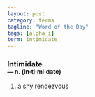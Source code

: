 ```yaml
---
layout: post
category: terms
tagline: "Word of the Day"
tags: [alpha_i]
term: intimidate
---
```


<h3>Intimidate<br/> <small>&mdash; n. (in<span>&middot;</span>ti<span>&middot;</span>mi<span>&middot;</span>date)</small></h3>
<p><ol>
<li>a shy rendezvous</li>
</ol></p>
